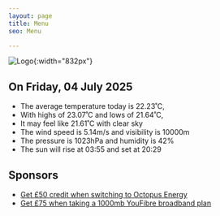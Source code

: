```yaml
---
layout: page
title: Menu
seo: Menu

---
```


![Logo](/images/logo.jpg){:width="832px"}

<!-- weather_marker starts -->
## On Friday, 04 July 2025

- The average temperature today is 22.23˚C,
- With highs of 23.07˚C and lows of 21.64˚C,
- It may feel like 21.61˚C with clear sky
- The wind speed is 5.14m/s and visibility is 10000m
- The pressure is 1023hPa and humidity is 42%
- The sun will rise at 03:55 and set at 20:29

<!-- weather_marker ends -->

## Sponsors

- [Get £50 credit when switching to Octopus Energy](https://bit.ly/3oD1nnS)
- [Get £75 when taking a 1000mb YouFibre broadband plan](https://aklam.io/91zWhU?)
